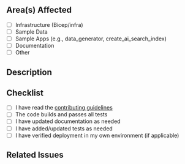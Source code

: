 ## Area(s) Affected

<!--
Please check all that apply:
-->
- [ ] Infrastructure (Bicep/infra)
- [ ] Sample Data
- [ ] Sample Apps (e.g., data_generator, create_ai_search_index)
- [ ] Documentation
- [ ] Other

## Description

<!--
Describe your changes in detail. Include motivation and context.
-->

## Checklist

- [ ] I have read the [contributing guidelines](CONTRIBUTING.md)
- [ ] The code builds and passes all tests
- [ ] I have updated documentation as needed
- [ ] I have added/updated tests as needed
- [ ] I have verified deployment in my own environment (if applicable)

## Related Issues

<!--
List any related issues, e.g. "Closes #123"
-->
